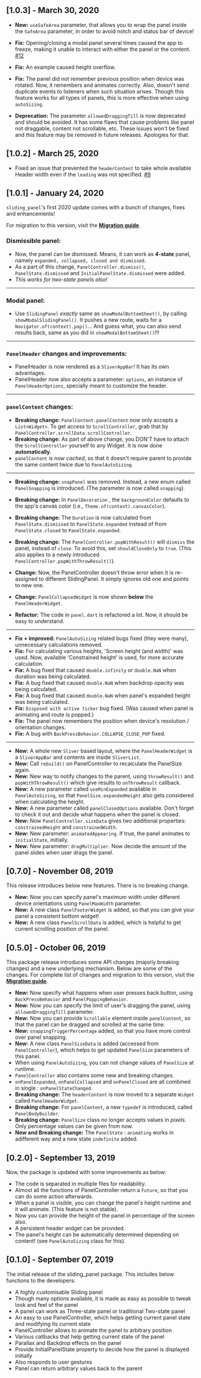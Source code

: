 ## [1.0.3] - March 30, 2020

- **New:** `useSafeArea` parameter, that allows you to wrap the panel inside the `SafeArea` parameter, in order to avoid notch and status bar of device!

- **Fix:** Opening/closing a modal panel several times caused the app to freeze, making it unable to interact with either the panel or the content. [#12](https://github.com/RaviKavaiya/sliding_panel/issues/12)

- **Fix:** An example caused height overflow.

- **Fix:** The panel did not remember previous position when device was rotated. Now, it remembers and animates correctly. Also, doesn't send duplicate events to listeners when such situation arises. Though this feature works for all types of panels, this is more effective when using `autoSizing`.

- **Deprecation:** The parameter `allowedDraggingTill` is now deprecated and should be avoided. It has some flaws that cause problems like panel not draggable, content not scrollable, etc. These issues won't be fixed and this feature may be removed in future releases. Apologies for that.

## [1.0.2] - March 25, 2020

- Fixed an issue that prevented the `headerContent` to take whole available Header width even if the `leading` was not specified. [#9](https://github.com/RaviKavaiya/sliding_panel/issues/9)

## [1.0.1] - January 24, 2020

`sliding_panel`'s first 2020 update comes with a bunch of changes, fixes and enhancements!

For migration to this version, visit the [**Migration guide**](https://github.com/RaviKavaiya/sliding_panel/wiki/Migration-guide).

### Dismissible panel:
- Now, the panel can be dismissed. Means, it can work as **4-state** panel, namely `expanded, collapsed, closed and dismissed`.
- As a part of this change, `PanelController.dismiss()`, `PanelState.dismissed` and `InitialPanelState.dismissed` were added.
- *This works for two-state panels also!*

***

### Modal panel:
- Use `SlidingPanel` *exactly* same as `showModalBottomSheet()`, by calling `showModalSlidingPanel()`. It pushes a new route, waits for a `Navigator.of(context).pop()`...
And guess what, you can also send results back, same as you did in `showModalBottomSheet()`!!!

***

### `PanelHeader` changes and improvements:
- PanelHeader is now rendered as a `SliverAppBar`! It has its own advantages.
- PanelHeader now also accepts a parameter: `options`, an instance of `PanelHeaderOptions`, specially meant to customize the header.

***

### `panelContent` changes:
- **Breaking change:** `PanelContent.panelContent` now only accepts a `List<Widget>`. To get access to `ScrollController`, grab that by `PanelController.scrollData.scrollController`.
- **Breaking change:** As part of above change, you DON'T have to attach the `ScrollController` yourself to any Widget. It is now done **automatically**.
- `panelContent` is now *cached*, so that it doesn't require parent to provide the same content twice due to `PanelAutoSizing`.

***

- **Breaking change:** `snapPanel` was removed. Instead, a new enum called `PanelSnapping` is introduced. (The parameter is now called `snapping`).
- **Breaking change:** In `PanelDecoration` , the `backgroundColor` defaults to the app's canvas color (i.e., `Theme.of(context).canvasColor`).
- **Breaking change:** The `Duration` is now calculated from `PanelState.dismissed` to `PanelState.expanded` instead of from `PanelState.closed` to `PanelState.expanded`.
- **Breaking change:** The `PanelController.popWithResult()` will `dismiss` the panel, instead of `close`. To avoid this, set `shouldCloseOnly` to `true`. (This also applies to a newly introduced `PanelController.popWithThrowResult()`).


- **Change:** Now, the PanelController doesn't throw error when it is re-assigned to different SlidingPanel. It simply ignores old one and points to new one.
- **Change:** `PanelCollapsedWidget` is now shown **below** the `PanelHeaderWidget`.
- **Refactor:** The code in `panel.dart` is refactored a lot. Now, it should be easy to understand.

***

- **Fix + improved:** `PanelAutoSizing` related bugs fixed (they were many), unnecessary calculations removed.
- **Fix:** For calculating various heights, 'Screen height (and width)' was used. Now, available 'Constrained height' is used, for more accurate calculation.
- **Fix:** A bug fixed that caused `double.infinity` or `double.NaN` when duration was being calculated.
- **Fix:** A bug fixed that caused `double.NaN` when backdrop opacity was being calculated.
- **Fix:** A bug fixed that caused `double.NaN` when panel's expanded height was being calculated.
- **Fix:** `Disposed with active ticker` bug fixed. (Was caused when panel is animating and route is popped.)
- **Fix:** The panel now remembers the position when device's resolution / orientation changes.
- **Fix:** A bug with `BackPressBehavior.COLLAPSE_CLOSE_POP` fixed.

***
 
- **New:** A whole new `Sliver` based layout, where the `PanelHeaderWidget` is a `SliverAppBar` and contents are inside `SliverList`.
- **New:** Call `rebuild()` on PanelController to recalculate the PanelSize again.
- **New:** New way to notify changes to the parent, using `throwResult()` and `popWithThrowResult()` which give results to `onThrowResult` callback.
- **New:** A new parameter called `useMinExpanded` available in `PanelAutoSizing`, so that `PanelSize.expandedHeight` also gets considered when calculating the height.
- **New:** A new parameter called `panelClosedOptions` available. Don't forget to check it out and decide what happens when the panel is closed.
- **New:** Now `PanelController.sizeData` gives two additional properties: `constrainedHeight` and `constrainedWidth`.
- **New:** New parameter: `animatedAppearing`. If true, the panel animates to `initialState`, initially.
- **New:** New parameter: `dragMultiplier`. Now decide the amount of the panel slides when user drags the panel.




## [0.7.0] - November 08, 2019

This release introduces below new features. There is no breaking change.

- **New:** Now you can specify panel's maximum width under different device orientations using `PanelMaxWidth` parameter.
- **New:** A new class `PanelFooterWidget` is added, so that you can give your panel a consistent bottom widget!
- **New:** A new class `PanelScrollData` is added, which is helpful to get current scrolling position of the panel.



## [0.5.0] - October 06, 2019

This package release introduces some API changes (majorly breaking changes) and a new underlying mechanism. Below are some of the changes. For complete list of changes and migration to this version, visit the [**Migration guide**](https://github.com/RaviKavaiya/sliding_panel/wiki/Migration-guide).

- **New:** Now specify what happens when user presses back button, using `BackPressBehavior` and `PanelPoppingBehavior`.
- **New:** Now you can specify the limit of user's dragging the panel, using `allowedDraggingTill` parameter.
- **New:** Now you can provide `Scrollable` element inside `panelContent`, so that the panel can be dragged and scrolled at the same time.
- **New:** `snappingTriggerPercentage` added, so that you have more control over panel snapping.
- **New:** A new class `PanelSizeData` is added (accessed from `PanelController`), which helps to get updated `PanelSize` parameters of this panel.
- When using `PanelAutoSizing`, you can not change values of `PanelSize` at runtime.
- `PanelController` also contains some new and breaking changes.
- `onPanelExpanded`, `onPanelCollapsed` and `onPanelClosed` are all combined in single : `onPanelStateChanged`.
- **Breaking change:** The `headerContent` is now moved to a separate `Widget` called `PanelHeaderWidget`.
- **Breaking change:** For `panelContent`, a new `typedef` is introduced, called `PanelBodyBuilder`.
- **Breaking change:** `PanelSize` class no longer accepts values in *pixels*. Only percentage values can be given from now.
- **New and Breaking change:** The `PanelState` : `animating` works in adifferent way and a new state `indefinite` added.



## [0.2.0] - September 13, 2019

Now, the package is updated with some improvements as below:

- The code is separated in multiple files for readability.
- Almost all the functions of PanelController return a `Future`, so that you can do some action afterwards.
- When a panel is visible, you can change the panel's height runtime and it will animate. (This feature is not stable).
- Now you can provide the height of the panel in percentage of the screen also.
- A persistent header widget can be provided.
- The panel's height can be automatically determined depending on content! (see `PanelAutoSizing` class for this).



## [0.1.0] - September 07, 2019

The initial release of the sliding_panel package. This includes below functions to the developers:

- A highly customisable Sliding panel
- Though many options available, it is made as easy as possible to tweak look and feel of the panel
- A panel can work as Three-state panel or traditional Two-state panel
- An easy to use PanelController, which helps getting current panel state and modifying its current state
- PanelController allows to animate the panel to arbitrary position
- Various callbacks that help getting current state of the panel
- Parallax and Backdrop effects on the panel
- Provide InitialPanelState property to decide how the panel is displayed initially 
- Also responds to user gestures
- Panel can return arbitrary values back to the parent
